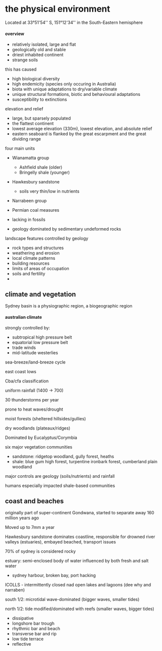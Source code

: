 # the physical environment

Located at 33°51'54'' S, 151°12'34'' in the South-Eastern hemisphere



#### overview

* relatively isolated, large and flat
* geologically old and stable
* driest inhabited continent
* strange soils



this has caused

* high biological diversity
* high endemicity (species only occuring in Australia)
* biota  with unique adaptations to dry/variable climate
* unique structural formations, biotic and behavioural adaptations
* susceptibility to extinctions



elevation and relief

* large, but sparsely populated
* the flattest continent
* lowest average elevation (330m), lowest elevation, and absolute relief
* eastern seaboard is flanked by the great escarpment and the great dividing range



four main units

* Wianamatta group
  * Ashfield shale (older)
  * Bringelly shale (younger)
* Hawkesbury sandstone
  * soils very thin/low in nutrients
* Narrabeen group
* Permian coal measures



* lacking in fossils
* geology dominated by sedimentary undeformed rocks



landscape features controlled by geology

* rock types and structures
* weathering and erosion
* local climate patterns
* building resources
* limits of areas of occupation
* soils and fertility
* 



## climate and vegetation

Sydney basin is a physiographic region, a biogeographic region



#### australian climate

strongly controlled by:

* subtropical high pressure belt
* equatorial low pressure belt
* trade winds
* mid-latitude westerlies



sea-breeze/land-breeze cycle

east coast lows

Cba/cfa classification

uniform rainfall (1400 -> 700)

30 thunderstorms per year

prone to heat waves/drought



moist forests (sheltered hillsides/gullies)

dry woodlands (plateaux/ridges)

Dominated by Eucalyptus/Corymbia



six major vegetation communities

* sandstone: ridgetop woodland, gully forest, heaths
* shale: blue gum high forest, turpentine ironbark forest, cumberland plain woodland



major controls are geology (soils/nutrients) and rainfall

humans especially impacted shale-based communities



## coast and beaches

originally part of super-continent Gondwana, started to separate away 160 million years ago



Moved up to 7mm a year



Hawkesbury sandstone dominates coastline, responsible for drowned river valleys (estuaries), embayed beached, transport issues

70% of sydney is considered rocky



estuary: semi-enclosed body of water influenced by both fresh and salt water

* sydney harbour, broken bay, port hacking



ICOLLS - intermittently closed nad open lakes and lagoons (dee why and narraben)



south 1/2: microtidal wave-dominated (bigger waves, smaller tides)

north 1/2: tide modified/dominated with reefs (smaller waves, bigger tides)



* dissipative
* longshore bar trough
* rhythmic bar and beach
* transverse bar and rip
* low tide terrace
* reflective
